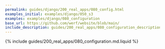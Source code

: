 ```yaml
---
permalink: guides/django/200_real_apps/080_config.html
examples_initial: examples/django/050_s3
examples: examples/django/080_configuration
base_url: https://github.com/werf/website/blob/main/
include_description: guides/200_real_apps/080_configuration_description.md.liquid
---
```


{% include guides/200_real_apps/080_configuration.md.liquid %}
